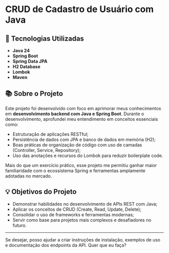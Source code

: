 # CRUD de Cadastro de Usuário com Java

## 🚀 Tecnologias Utilizadas
- **Java 24**  
- **Spring Boot**  
- **Spring Data JPA**  
- **H2 Database**  
- **Lombok**  
- **Maven**

## 📚 Sobre o Projeto

Este projeto foi desenvolvido com foco em aprimorar meus conhecimentos em **desenvolvimento backend com Java e Spring Boot**. Durante o desenvolvimento, aprofundei meu entendimento em conceitos essenciais como:

- Estruturação de aplicações RESTful;  
- Persistência de dados com JPA e banco de dados em memória (H2);  
- Boas práticas de organização de código com uso de camadas (Controller, Service, Repository);  
- Uso das anotações e recursos do Lombok para reduzir boilerplate code.

Mais do que um exercício prático, esse projeto me permitiu ganhar maior familiaridade com o ecossistema Spring e ferramentas amplamente adotadas no mercado.

## 💡 Objetivos do Projeto

- Demonstrar habilidades no desenvolvimento de APIs REST com Java;  
- Aplicar os conceitos de CRUD (Create, Read, Update, Delete);  
- Consolidar o uso de frameworks e ferramentas modernas;  
- Servir como base para projetos mais complexos e desafiadores no futuro.

---

Se desejar, posso ajudar a criar instruções de instalação, exemplos de uso e documentação dos endpoints da API. Quer que eu faça?  
